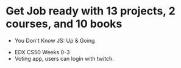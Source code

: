 # Get Job ready with 13 projects, 2 courses, and 10 books
* You Don't Know JS: Up & Going
- EDX CS50 Weeks 0-3
- Voting app, users can login with twitch.
